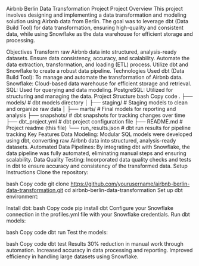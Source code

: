 Airbnb Berlin Data Transformation Project
Project Overview
This project involves designing and implementing a data transformation and modeling solution using Airbnb data from Berlin. The goal was to leverage dbt (Data Build Tool) for data transformation, ensuring high-quality and consistent data, while using Snowflake as the data warehouse for efficient storage and processing.

Objectives
Transform raw Airbnb data into structured, analysis-ready datasets.
Ensure data consistency, accuracy, and scalability.
Automate the data extraction, transformation, and loading (ETL) process.
Utilize dbt and Snowflake to create a robust data pipeline.
Technologies Used
dbt (Data Build Tool): To manage and automate the transformation of Airbnb data.
Snowflake: Cloud-based data warehouse for efficient storage and retrieval.
SQL: Used for querying and data modeling.
PostgreSQL: Utilized for structuring and managing the data.
Project Structure
bash
Copy code
.
├── models/                    # dbt models directory
│   ├── staging/               # Staging models to clean and organize raw data
│   ├── marts/                 # Final models for reporting and analysis
├── snapshots/                 # dbt snapshots for tracking changes over time
├── dbt_project.yml            # dbt project configuration file
├── README.md                  # Project readme (this file)
└── run_results.json           # dbt run results for pipeline tracking
Key Features
Data Modeling: Modular SQL models were developed using dbt, converting raw Airbnb data into structured, analysis-ready datasets.
Automated Data Pipelines: By integrating dbt with Snowflake, the data pipeline was fully automated, eliminating manual steps and ensuring scalability.
Data Quality Testing: Incorporated data quality checks and tests in dbt to ensure accuracy and consistency of the transformed data.
Setup Instructions
Clone the repository:

bash
Copy code
git clone https://github.com/yourusername/airbnb-berlin-data-transformation.git
cd airbnb-berlin-data-transformation
Set up dbt environment:

Install dbt:
bash
Copy code
pip install dbt
Configure your Snowflake connection in the profiles.yml file with your Snowflake credentials.
Run dbt models:

bash
Copy code
dbt run
Test the models:

bash
Copy code
dbt test
Results
30% reduction in manual work through automation.
Increased accuracy in data processing and reporting.
Improved efficiency in handling large datasets using Snowflake.
